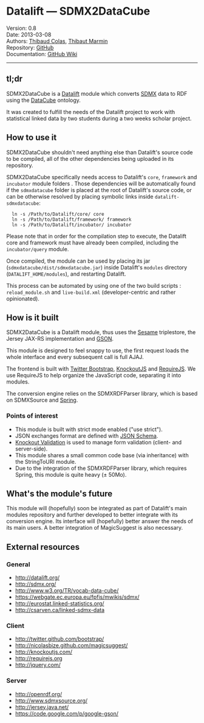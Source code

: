 # Datalift — SDMX2DataCube

Version: 0.8  
Date: 2013-03-08  
Authors: [Thibaud Colas](https://github.com/ThibWeb), [Thibaut Marmin](https://github.com/marminthibaut)  
Repository: [GitHub](https://github.com/Thibau/datalift-sdmxdatacube/)  
Documentation: [GitHub Wiki](https://github.com/Thibau/datalift-sdmxdatacube/wiki)  

---------------------------------------------------------------------

## tl;dr

SDMX2DataCube is a [Datalift](http://datalift.org/) module which converts [SDMX](http://sdmx.org/) data to RDF using the [DataCube](http://www.w3.org/TR/vocab-data-cube/) ontology.

It was created to fulfill the needs of the Datalift project to work with statistical linked data by two students during a two weeks scholar project.

## How to use it

SDMX2DataCube shouldn't need anything else than Datalift's source code to be compiled, all of the other dependencies being uploaded in its repository.

SDMX2DataCube specifically needs access to Datalift's `core`, `framework` and `incubator` module folders . Those dependencies will be automatically found if the `sdmxdatacube` folder is placed at the root of Datalift's source code, or can be otherwise resolved by placing symbolic links inside `datalift-sdmxdatacube`:

```
  ln -s /Path/to/Datalift/core/ core
  ln -s /Path/to/Datalift/framework/ framework
  ln -s /Path/to/Datalift/incubator/ incubator
```

Please note that in order for the compilation step to execute, the Datalift core and framework must have already been compiled, including the `incubator/query` module.

Once compiled, the module can be used by placing its jar (`sdmxdatacube/dist/sdmxdatacube.jar`) inside Datalift's `modules` directory (`DATALIFT_HOME/modules`), and restarting Datalift.

This process can be automated by using one of the two build scripts : `reload_module.sh` and `live-build.xml` (developer-centric and rather opinionated).

## How is it built

SDMX2DataCube is a Datalift module, thus uses the [Sesame](http://openrdf.org/) triplestore, the Jersey JAX-RS implementation and [GSON](https://code.google.com/p/google-gson/).

This module is designed to feel snappy to use, the first request loads the whole interface and every subsequent call is full AJAJ.

The frontend is built with [Twitter Bootstrap](http://twitter.github.com/bootstrap/), [KnockoutJS](http://knockoutjs.com/) and [RequireJS](http://requirejs.org/). We use RequireJS to help organize the JavaScript code, separating it into modules.

The conversion engine relies on the SDMXRDFParser library, which is based on SDMXSource and [Spring](http://www.springsource.org/).

### Points of interest

* This module is built with strict mode enabled ("use strict").
* JSON exchanges format are defined with [JSON Schema](http://json-schema.org/).
* [Knockout Validation](https://github.com/ericmbarnard/Knockout-Validation) is used to manage form validation (client- and server-side).
* This module shares a small common code base (via inheritance) with the StringToURI module.
* Due to the integration of the SDMXRDFParser library, which requires Spring, this module is quite heavy (± 50Mo).

## What's the module's future

This module will (hopefully) soon be integrated as part of Datalift's main modules repository and further developed to better integrate with its conversion engine. Its interface will (hopefully) better answer the needs of its main users. A better integration of MagicSuggest is also necessary.

## External resources

### General

- http://datalift.org/
- http://sdmx.org/
- http://www.w3.org/TR/vocab-data-cube/
- https://webgate.ec.europa.eu/fpfis/mwikis/sdmx/
- http://eurostat.linked-statistics.org/
- http://csarven.ca/linked-sdmx-data

### Client

- http://twitter.github.com/bootstrap/
- http://nicolasbize.github.com/magicsuggest/
- http://knockoutjs.com/
- http://requirejs.org
- http://jquery.com/

### Server

- http://openrdf.org/
- http://www.sdmxsource.org/
- http://jersey.java.net/
- https://code.google.com/p/google-gson/
